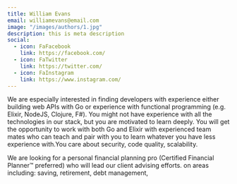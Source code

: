```yaml
---
title: William Evans
email: williamevans@email.com
image: "/images/authors/1.jpg"
description: this is meta description
social:
  - icon: FaFacebook
    link: https://facebook.com/
  - icon: FaTwitter
    link: https://twitter.com/
  - icon: FaInstagram
    link: https://www.instagram.com/
---
```


We are especially interested in finding developers with experience either building web APIs with Go or experience with functional programming (e.g. Elixir, NodeJS, Clojure, F#). You might not have experience with all the technologies in our stack, but you are motivated to learn deeply. You will get the opportunity to work with both Go and Elixir with experienced team mates who can teach and pair with you to learn whatever you have less experience with.You care about security, code quality, scalability.

We are looking for a personal financial planning pro (Certified Financial Planner™ preferred) who will lead our client advising efforts. on areas including: saving, retirement, debt management,
